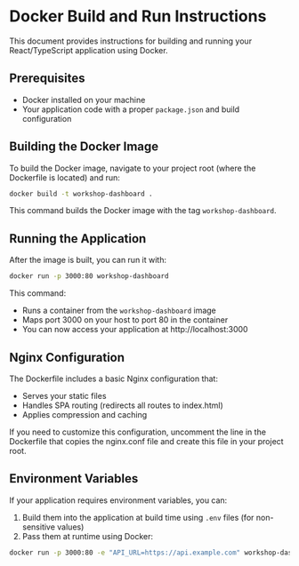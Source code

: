 # Docker Build and Run Instructions

This document provides instructions for building and running your React/TypeScript application using Docker.

## Prerequisites

- Docker installed on your machine
- Your application code with a proper `package.json` and build configuration

## Building the Docker Image

To build the Docker image, navigate to your project root (where the Dockerfile is located) and run:

```bash
docker build -t workshop-dashboard .
```

This command builds the Docker image with the tag `workshop-dashboard`.

## Running the Application

After the image is built, you can run it with:

```bash
docker run -p 3000:80 workshop-dashboard
```

This command:

- Runs a container from the `workshop-dashboard` image
- Maps port 3000 on your host to port 80 in the container
- You can now access your application at http://localhost:3000

## Nginx Configuration

The Dockerfile includes a basic Nginx configuration that:

- Serves your static files
- Handles SPA routing (redirects all routes to index.html)
- Applies compression and caching

If you need to customize this configuration, uncomment the line in the Dockerfile that copies the nginx.conf file and create this file in your project root.

## Environment Variables

If your application requires environment variables, you can:

1. Build them into the application at build time using `.env` files (for non-sensitive values)
2. Pass them at runtime using Docker:

```bash
docker run -p 3000:80 -e "API_URL=https://api.example.com" workshop-dashboard
```
